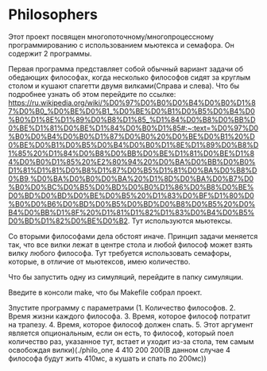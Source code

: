 # Philosophers
Этот проект посвящен многопоточному/многопроцессному программированию с использованием мьютекса и семафора.
Он содержит 2 программы.

Первая программа представляет собой обычный вариант задачи об обедающих философах, когда несколько философов сидят за круглым столом и кушают спагетти двумя вилками(Справа и слева). Что бы подробнее узнать об этом перейдите по ссылке: https://ru.wikipedia.org/wiki/%D0%97%D0%B0%D0%B4%D0%B0%D1%87%D0%B0_%D0%BE%D0%B1_%D0%BE%D0%B1%D0%B5%D0%B4%D0%B0%D1%8E%D1%89%D0%B8%D1%85_%D1%84%D0%B8%D0%BB%D0%BE%D1%81%D0%BE%D1%84%D0%B0%D1%85#:~:text=%D0%97%D0%B0%D0%B4%D0%B0%D1%87%D0%B0%20%D0%BE%D0%B1%20%D0%BE%D0%B1%D0%B5%D0%B4%D0%B0%D1%8E%D1%89%D0%B8%D1%85%20%D1%84%D0%B8%D0%BB%D0%BE%D1%81%D0%BE%D1%84%D0%B0%D1%85%20%E2%80%94%20%D0%BA%D0%BB%D0%B0%D1%81%D1%81%D0%B8%D1%87%D0%B5%D1%81%D0%BA%D0%B8%D0%B9,%D0%BA%D0%B0%D0%BA%20%D1%8D%D0%BA%D0%B7%D0%B0%D0%BC%D0%B5%D0%BD%D0%B0%D1%86%D0%B8%D0%BE%D0%BD%D0%BD%D0%BE%D0%B5%20%D1%83%D0%BF%D1%80%D0%B0%D0%B6%D0%BD%D0%B5%D0%BD%D0%B8%D0%B5%20%D0%B4%D0%BB%D1%8F%20%D1%81%D1%82%D1%83%D0%B4%D0%B5%D0%BD%D1%82%D0%BE%D0%B2.
Тут используются мьютексы.

Со вторыми философами дела обстоят иначе. Принцип задачи меняется так, что все вилки лежат в центре стола и любой философ может взять вилку любого философа.
Тут требуется использовать семафоры, которые, в отличие от мьютексов, имею количество.



Что бы запустить одну из симуляций, перейдите в папку симуляции.

Введите в консоли make, что бы Makefile собрал проект.

Зпустите программу с параметрами (1. Количество философов. 2. Время жизни каждого философа. 3. Время, которое философ потратит на трапезу. 4. Время, которое философ должен спать. 5. Этот аргумент является опциональным, если он есть, то философ, который поел количество раз, указанное тут, встает и уходит из-за стола, тем самым освобождая вилки)(./philo_one 4 410 200 200(В данном случае 4 философа будут жить 410мс, а кушать и спать по 200мс))
